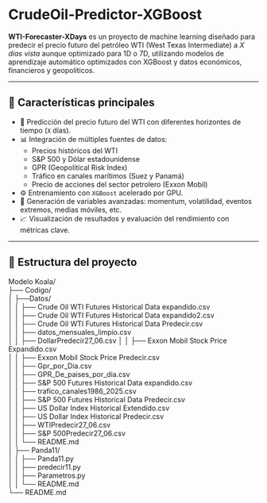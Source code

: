 # CrudeOil-Predictor-XGBoost

**WTI-Forecaster-XDays** es un proyecto de machine learning diseñado para predecir el precio futuro del petróleo WTI (West Texas Intermediate) a *X días vista* aunque optimizado para 1D o 7D, utilizando modelos de aprendizaje automático optimizados con XGBoost y datos económicos, financieros y geopolíticos.

---

## 🚀 Características principales

- 🔮 Predicción del precio futuro del WTI con diferentes horizontes de tiempo (`X` días).
- 📊 Integración de múltiples fuentes de datos:
  - Precios históricos del WTI
  - S&P 500 y Dólar estadounidense
  - GPR (Geopolitical Risk Index)
  - Tráfico en canales marítimos (Suez y Panamá)
  - Precio de acciones del sector petrolero (Exxon Mobil)
- ⚙️ Entrenamiento con `XGBoost` acelerado por GPU.
- 🧠 Generación de variables avanzadas: momentum, volatilidad, eventos extremos, medias móviles, etc.
- 📈 Visualización de resultados y evaluación del rendimiento con métricas clave.

---

## 📁 Estructura del proyecto

Modelo Koala/  
├── Codigo/  
│ ├──Datos/  
│ │  ├── Crude Oil WTI Futures Historical Data expandido.csv  
│ │  ├── Crude Oil WTI Futures Historical Data expandido2.csv  
│ │  ├── Crude Oil WTI Futures Historical Data Predecir.csv  
│ │  ├── datos_mensuales_limpio.csv  
│ │  ├── DollarPredecir27_06.csv 
│ │  ├── Exxon Mobil Stock Price Expandido.csv  
│ │  ├── Exxon Mobil Stock Price Predecir.csv  
│ │  ├── Gpr_por_Dia.csv  
│ │  ├── GPR_De_paises_por_dia.csv  
│ │  ├── S&P 500 Futures Historical Data expandido.csv  
│ │  ├── trafico_canales1986_2025.csv  
│ │  ├── S&P 500 Futures Historical Data Predecir.csv  
│ │  ├── US Dollar Index Historical Extendido.csv  
│ │  ├── US Dollar Index Historical Predecir.csv  
│ │  ├──  WTIPredecir27_06.csv  
│ │  ├── S&P 500Predecir27_06.csv    
│ │  └── README.md  
│ ├── Panda11/  
│ │  ├── Panda11.py    
│ │  ├── predecir11.py  
│ │  ├── Parametros.py  
│ │  └── README.md  
└── README.md  


